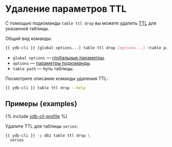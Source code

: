 # Удаление параметров TTL

С помощью подкоманды `table ttl drop` вы можете удалить [TTL](../../concepts/ttl.md) для указанной таблицы.

Общий вид команды:

```bash
{{ ydb-cli }} [global options...] table ttl drop [options...] <table path>
```

* `global options` — [глобальные параметры](commands/global-options.md).
* `options` — [параметры подкоманды](#options).
* `table path` — путь таблицы.

Посмотрите описание команды удаления TTL:

```bash
{{ ydb-cli }} table ttl drop --help
```

## Примеры {examples}

{% include [ydb-cli-profile](../../_includes/ydb-cli-profile.md) %}

Удалите TTL для таблицы `series`:

```bash
{{ ydb-cli }} -p db1 table ttl drop \
  series
```
